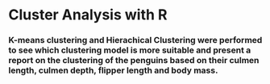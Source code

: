 # Cluster Analysis with R 
### K-means clustering and Hierachical Clustering were performed to see which clustering model is more suitable and present a report on the clustering of the penguins based on their culmen length, culmen depth, flipper length and body mass.
